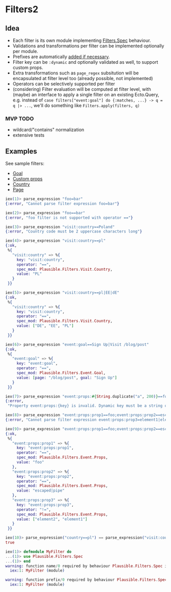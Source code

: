 # Filters2

## Idea

- Each filter is its own module implementing [Filters.Spec](lib/spec.ex) behaviour.
- Validations and transformations per filter can be implemented optionally per module.
- Prefixes are automatically [added if necessary](lib/spec/clauses.ex).
- Filter key can be `:dynamic` and optionally validated as well,
  to support custom props.
- Extra transformations such as `page_regex` subsitution will be
  encapsulated at filter level too (already possible, not implemented)
- Operators can be selectively supported per filter
- (considering) Filter evaluation will be computed at filter level, with (maybe)
  an interface to apply a single filter on an existing Ecto.Query,
  e.g. instead of `case filters["event:goal"] do {:matches, ...} -> q = q |> ...`,
  we'll do something like `Filters.apply(filters, q)`

### MVP TODO

- wildcard/"contains" normalization
- extensive tests

## Examples

See sample filters:

- [Goal](lib/event/goal.ex)
- [Custom props](lib/event/props.ex)
- [Country](lib/visit/country.ex)
- [Page](lib/visit/page.ex)

```elixir
iex(1)> parse_expression "foo=bar"
{:error, "Cannot parse filter expression foo=bar"}

iex(2)> parse_expression "foo==bar"
{:error, "foo filter is not supported with operator =="}

iex(3)> parse_expression "visit:country==Poland"
{:error, "Country code must be 2 uppercase characters long"}

iex(4)> parse_expression "visit:country==pl"
{:ok,
 %{
   "visit:country" => %{
     key: "visit:country",
     operator: "==",
     spec_mod: Plausible.Filters.Visit.Country,
     value: "PL"
   }
 }}

iex(5)> parse_expression "visit:country==pl|EE|dE"
{:ok,
 %{
   "visit:country" => %{
     key: "visit:country",
     operator: "==",
     spec_mod: Plausible.Filters.Visit.Country,
     value: ["DE", "EE", "PL"]
   }
 }}

iex(6)> parse_expression "event:goal==Sign Up|Visit /blog/post"
{:ok,
 %{
   "event:goal" => %{
     key: "event:goal",
     operator: "==",
     spec_mod: Plausible.Filters.Event.Goal,
     value: [page: "/blog/post", goal: "Sign Up"]
   }
 }}

iex(7)> parse_expression "event:props:#{String.duplicate("a", 200)}==foo"
{:error,
 "Property event:props:{key} is invalid. Dynamic key must be a string of 1..120 characters"}

iex(8)> parse_expression "event:props:prop1==foo;event:props:prop2==escaped\\|pipe;event:props:prop3=element1|element2"
{:error, "Cannot parse filter expression event:props:prop3=element1|element2"}

iex(9)> parse_expression "event:props:prop1==foo;event:props:prop2==escaped\\|pipe;event:props:prop3!=element1|element2"
{:ok,
 %{
   "event:props:prop1" => %{
     key: "event:props:prop1",
     operator: "==",
     spec_mod: Plausible.Filters.Event.Props,
     value: "foo"
   },
   "event:props:prop2" => %{
     key: "event:props:prop2",
     operator: "==",
     spec_mod: Plausible.Filters.Event.Props,
     value: "escaped|pipe"
   },
   "event:props:prop3" => %{
     key: "event:props:prop3",
     operator: "!=",
     spec_mod: Plausible.Filters.Event.Props,
     value: ["element2", "element1"]
   }
 }}

iex(10)> parse_expression("country==pl") == parse_expression("visit:country==PL")
true

iex(1)> defmodule MyFilter do
...(1)> use Plausible.Filters.Spec
...(1)> end
warning: function name/0 required by behaviour Plausible.Filters.Spec is not implemented (in module MyFilter)
  iex:1: MyFilter (module)

warning: function prefix/0 required by behaviour Plausible.Filters.Spec is not implemented (in module MyFilter)
  iex:1: MyFilter (module)
```
